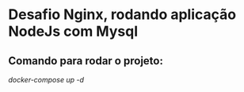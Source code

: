 # Desafio Nginx, rodando aplicação NodeJs com Mysql

## Comando para rodar o projeto:
*docker-compose up -d*